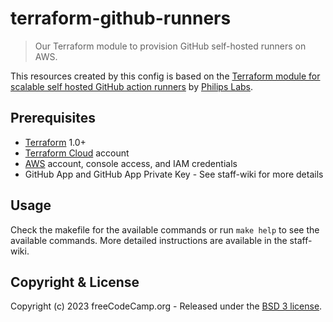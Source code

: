# terraform-github-runners

> Our Terraform module to provision GitHub self-hosted runners on AWS.

This resources created by this config is based on the [Terraform module for scalable self hosted GitHub action runners](https://github.com/philips-labs/terraform-aws-github-runner) by [Philips Labs](https://github.com/philips-labs).

## Prerequisites

 - [Terraform](https://www.terraform.io/downloads.html) 1.0+
 - [Terraform Cloud](https://www.terraform.io/docs/cloud/index.html) account
 - [AWS](https://aws.amazon.com/) account, console access, and IAM credentials
 - GitHub App and GitHub App Private Key - See staff-wiki for more details

## Usage

Check the makefile for the available commands or run `make help` to see the available commands. More detailed instructions are available in the staff-wiki.

## Copyright & License

Copyright (c) 2023 freeCodeCamp.org - Released under the [BSD 3 license](LICENSE.md).
